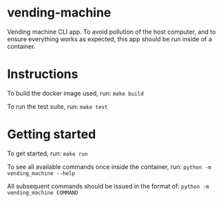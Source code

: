 # vending-machine
Vending machine CLI app. To avoid pollution of the host computer,
and to ensure everything works as expected, this app should be run
inside of a container.

# Instructions
To build the docker image used, run:
`make build`

To run the test suite, run:
`make test`

# Getting started
To get started, run:
`make run`

To see all available commands once inside the container, run:
`python -m vending_machine --help`

All subsequent commands should be issued in the format of:
`python -m vending_machine COMMAND`

